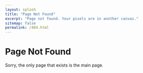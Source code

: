```yaml
---
layout: splash
title: "Page Not Found"
excerpt: "Page not found. Your pixels are in another canvas."
sitemap: false
permalink: /404.html
---
```


# Page Not Found 

Sorry, the only page that exists is the main page.

<!--<script>
  var GOOG_FIXURL_LANG = 'en';
  var GOOG_FIXURL_SITE = '{{ site.url }}'
</script>
<script src="https://linkhelp.clients.google.com/tbproxy/lh/wm/fixurl.js">
</script>-->
